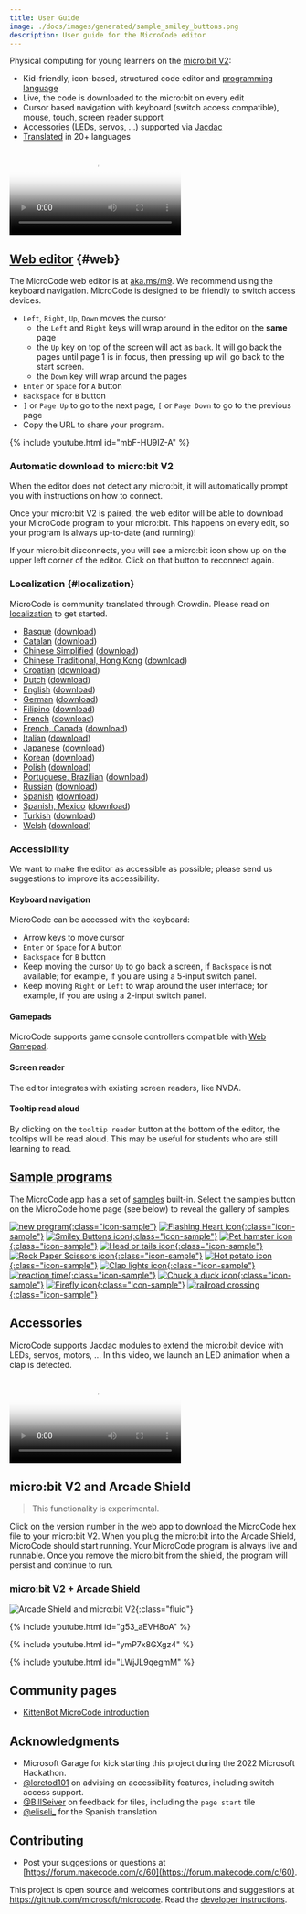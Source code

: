 ```yaml
---
title: User Guide
image: ./docs/images/generated/sample_smiley_buttons.png
description: User guide for the MicroCode editor
---
```


Physical computing for young learners on the [micro:bit V2](https://microbit.org):

-   Kid-friendly, icon-based, structured code editor and [programming language](./language)
-   Live, the code is downloaded to the micro:bit on every edit
-   Cursor based navigation with keyboard (switch access compatible), mouse, touch, screen reader support
-   Accessories (LEDs, servos, ...) supported via [Jacdac](https://aka.ms/jacdac)
-   [Translated](#localization) in 20+ languages

<video class="sample" poster="./videos/smiley-buttons.png" src="./videos/smiley-buttons.mp4" controls="true"></video>

## [Web editor](https://aka.ms/m9) {#web}

The MicroCode web editor is at [aka.ms/m9](https://aka.ms/m9). We recommend using the keyboard navigation.
MicroCode is designed to be friendly to switch access devices.

-   `Left`, `Right`, `Up`, `Down` moves the cursor
    -   the `Left` and `Right` keys will wrap around in the editor on the **same** page
    -   the `Up` key on top of the screen will act as `back`. It will go back the pages until page 1 is in focus, then pressing up will go back to the start screen.
    -   the `Down` key will wrap around the pages
-   `Enter` or `Space` for `A` button
-   `Backspace` for `B` button
-   `]` or `Page Up` to go to the next page, `[` or `Page Down` to go to the previous page
-   Copy the URL to share your program.

{% include youtube.html id="mbF-HU9IZ-A" %}

### Automatic download to micro:bit V2

When the editor does not detect any micro:bit, it will automatically prompt you with instructions
on how to connect.

Once your micro:bit V2 is paired, the web editor will be able to download your
MicroCode program to your micro:bit. This happens on every edit, so your program
is always up-to-date (and running)!

If your micro:bit disconnects, you will see a micro:bit icon show up on the upper left corner of the editor.
Click on that button to reconnect again.

### Localization {#localization}

MicroCode is community translated through Crowdin. Please read on [localization](./localization) to get started.

-   [Basque](../eu.html) ([download](../assets/hex/microcode-eu.hex))
-   [Catalan](../ca.html) ([download](../assets/hex/microcode-ca.hex))
-   [Chinese Simplified](../zh-CN.html) ([download](../assets/hex/microcode-zh-cn.hex))
-   [Chinese Traditional, Hong Kong](../zh-HK.html) ([download](../assets/hex/microcode-zh-hk.hex))
-   [Croatian](../hr.html) ([download](../assets/hex/microcode-hr.hex))
-   [Dutch](../nl.html) ([download](../assets/hex/microcode-nl.hex))
-   [English](../) ([download](../assets/hex/microcode-en.hex))
-   [German](../de.html) ([download](../assets/hex/microcode-de.hex))
-   [Filipino](../fil.html) ([download](../assets/hex/microcode-fil.hex))
-   [French](../fr.html) ([download](../assets/hex/microcode-fr.hex))
-   [French, Canada](../fr-CA.html) ([download](../assets/hex/microcode-fr-ca.hex))
-   [Italian](../it.html) ([download](../assets/hex/microcode-it.hex))
-   [Japanese](../ja.html) ([download](../assets/hex/microcode-ja.hex))
-   [Korean](../ko.html) ([download](../assets/hex/microcode-ko.hex))
-   [Polish](../pl.html) ([download](../assets/hex/microcode-pl.hex))
-   [Portuguese, Brazilian](../pt-BR.html) ([download](../assets/hex/microcode-pt-br.hex))
-   [Russian](../ru.html) ([download](../assets/hex/microcode-ru.hex))
-   [Spanish](../es-ES.html) ([download](../assets/hex/microcode-es-es.hex))
-   [Spanish, Mexico](../es-MX.html) ([download](../assets/hex/microcode-es-mx.hex))
-   [Turkish](../tr.html) ([download](../assets/hex/microcode-tr.hex))
-   [Welsh](../cy.html) ([download](../assets/hex/microcode-cy.hex))

### Accessibility

We want to make the editor as accessible as possible; please send us suggestions to improve its accessibility.

#### Keyboard navigation

MicroCode can be accessed with the keyboard:

-   Arrow keys to move cursor
-   `Enter` or `Space` for `A` button
-   `Backspace` for `B` button
-   Keep moving the cursor `Up` to go back a screen, if `Backspace` is not available;
    for example, if you are using a 5-input switch panel.
-   Keep moving `Right` or `Left` to wrap around the user interface; for example,
    if you are using a 2-input switch panel.

#### Gamepads

MicroCode supports game console controllers compatible with [Web Gamepad](https://developer.mozilla.org/en-US/docs/Web/API/Gamepad).

#### Screen reader

The editor integrates with existing screen readers, like NVDA.

#### Tooltip read aloud

By clicking on the `tooltip reader` button at the bottom of the editor, the tooltips will be read aloud. This may be useful for students who are still learning to read.

## [Sample programs](./samples)

The MicroCode app has a set of [samples](./samples) built-in. Select the samples button on the MicroCode home page (see below) to reveal
the gallery of samples.

[![new program](./images/generated/icon_new_program.png){:class="icon-sample"}](./samples/first-program) [![Flashing Heart icon](./images/generated/icon_sample_flashing_heart.png){:class="icon-sample"}](./samples/flashing-heart) [![Smiley Buttons icon](./images/generated/icon_sample_smiley_buttons.png){:class="icon-sample"}](./samples/smiley-buttons) [![Pet hamster icon](./images/generated/icon_sample_pet_hamster.png){:class="icon-sample"}](./samples/pet-hamster) [![Head or tails icon](./images/generated/icon_sample_head_or_tail.png){:class="icon-sample"}](./samples/head-or-tail) [![Rock Paper Scissors icon](./images/generated/icon_sample_rock_paper_scissors.png){:class="icon-sample"}](./samples/rock-paper-scissors) [![Hot potato icon](./images/generated/icon_hot_potato.png){:class="icon-sample"}](./samples/hot-potato) [![Clap lights icon](./images/generated/icon_sample_clap_lights.png){:class="icon-sample"}](./samples/clap-lights) [![reaction time](./images/generated/icon_reaction_time.png){:class="icon-sample"}](./samples/reaction-time)
[![Chuck a duck icon](./images/generated/icon_sample_chuck_a_duck.png){:class="icon-sample"}](./samples/chuck-a-duck) [![Firefly icon](./images/generated/icon_sample_firefly.png){:class="icon-sample"}](./samples/firefly) [![railroad crossing](./images/generated/icon_railroad_crossing.png){:class="icon-sample"}](./samples/railroad-crossing)

## Accessories

MicroCode supports Jacdac modules to extend the micro:bit device with LEDs, servos, motors, ...
In this video, we launch an LED animation when a clap is detected.

<video class="sample" poster="./videos/jacdac-led.png" src="./videos/jacdac-led.mp4" controls="true"></video>

## micro:bit V2 and Arcade Shield

> This functionality is experimental.

Click on the version number in the web app to download the MicroCode hex file to your micro:bit V2. When you plug the micro:bit into the Arcade Shield, MicroCode should start running. Your MicroCode program is always live and runnable. Once you remove the micro:bit from the shield, the program will persist and continue to run.

### [micro:bit V2](https://microbit.org) + [Arcade Shield](https://www.kittenbot.cc/products/newbit-arcade-shield)

![Arcade Shield and micro:bit V2](./images/meow1.jpg){:class="fluid"}

{% include youtube.html id="g53_aEVH8oA" %}

{% include youtube.html id="ymP7x8GXgz4" %}

{% include youtube.html id="LWjJL9qegmM" %}

## Community pages

-   [KittenBot MicroCode introduction](https://mp.weixin.qq.com/s/yBQMU2IAbeHgr-ok05THTA)

## Acknowledgments

-   Microsoft Garage for kick starting this project during the 2022 Microsoft Hackathon.
-   [@loretod101](https://twitter.com/loretod101) on advising on accessibility features, including switch access support.
-   [@BillSeiver](https://twitter.com/BillSiever) on feedback for tiles, including the `page start` tile
-   [@eliseli\_](https://twitter.com/eliseli_) for the Spanish translation

## Contributing

-   Post your suggestions or questions at [https://forum.makecode.com/c/60](https://forum.makecode.com/c/60).

This project is open source and welcomes contributions and suggestions at https://github.com/microsoft/microcode.
Read the [developer instructions](./develop.md).
